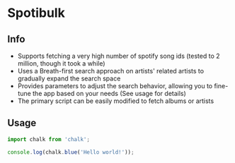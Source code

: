 # Spotibulk

## Info

- Supports fetching a very high number of spotify song ids (tested to 2 million, though it took a while)
- Uses a Breath-first search approach on artists' related artists to gradually expand the search space
- Provides parameters to adjust the search behavior, allowing you to fine-tune the app based on your needs (See usage for details)
- The primary script can be easily modified to fetch albums or artists


## Usage

```js
import chalk from 'chalk';

console.log(chalk.blue('Hello world!'));
```
